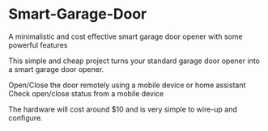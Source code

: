 # Smart-Garage-Door
A minimalistic and cost effective smart garage door opener with some powerful features

This simple and cheap project turns your standard garage door opener into a smart garage door opener. 

Open/Close the door remotely using a mobile device or home assistant 
Check open/close status from a mobile device 
 
The hardware will cost around $10 and is very simple to wire-up and configure.
